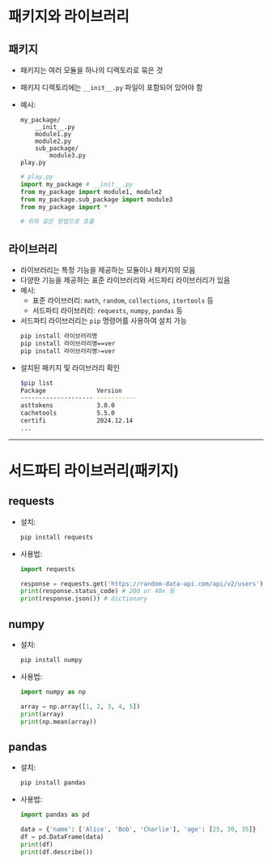 # 패키지와 라이브러리

## 패키지
- 패키지는 여러 모듈을 하나의 디렉토리로 묶은 것
- 패키지 디렉토리에는 `__init__.py` 파일이 포함되어 있어야 함
- 예시:
    ```
    my_package/
        __init__.py
        module1.py
        module2.py
        sub_package/
            module3.py
    play.py
    ```

    ```python
    # play.py
    import my_package # __init__.py
    from my_package import module1, module2
    from my_package.sub_package import module3
    from my_package import *
    
    # 위와 같은 방법으로 호출
    ```

## 라이브러리
- 라이브러리는 특정 기능을 제공하는 모듈이나 패키지의 모음
- 다양한 기능을 제공하는 표준 라이브러리와 서드파티 라이브러리가 있음
- 예시:
    - 표준 라이브러리: `math`, `random`, `collections`, `itertools` 등
    - 서드파티 라이브러리: `requests`, `numpy`, `pandas` 등
- 서드파티 라이브러리는 `pip` 명령어를 사용하여 설치 가능
    ```sh
    pip install 라이브러리명
    pip install 라이브러리명==ver
    pip install 라이브러리명>=ver
    ```
- 설치된 패키지 및 라이브러리 확인
    ```bash
    $pip list
    Package              Version
    -------------------- -----------
    asttokens            3.0.0
    cachetools           5.5.0
    certifi              2024.12.14
    ...
    ```

---
# 서드파티 라이브러리(패키지)

## requests
- 설치:
    ```sh
    pip install requests
    ```
- 사용법:
    ```python
    import requests

    response = requests.get('https://random-data-api.com/api/v2/users')
    print(response.status_code) # 200 or 40x 등
    print(response.json()) # dictionary
    ```

## numpy
- 설치:
    ```sh
    pip install numpy
    ```
- 사용법:
    ```python
    import numpy as np

    array = np.array([1, 2, 3, 4, 5])
    print(array)
    print(np.mean(array))
    ```

## pandas
- 설치:
    ```sh
    pip install pandas
    ```
- 사용법:
    ```python
    import pandas as pd

    data = {'name': ['Alice', 'Bob', 'Charlie'], 'age': [25, 30, 35]}
    df = pd.DataFrame(data)
    print(df)
    print(df.describe())
    ```

